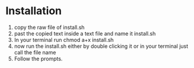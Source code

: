 # Installation
1. copy the raw file of install.sh
2. past the copied text inside a text file and name it install.sh
3. In your terminal run chmod a+x install.sh
4. now run the install.sh either by double clicking it or in your terminal just call the file name
5. Follow the prompts.
